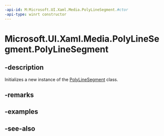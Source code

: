 ```yaml
---
-api-id: M:Microsoft.UI.Xaml.Media.PolyLineSegment.#ctor
-api-type: winrt constructor
---
```


<!-- Method syntax
public PolyLineSegment()
-->

# Microsoft.UI.Xaml.Media.PolyLineSegment.PolyLineSegment

## -description
Initializes a new instance of the [PolyLineSegment](polylinesegment.md) class.

## -remarks

## -examples

## -see-also
